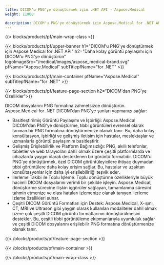 ```yaml
---
title: DICOM'u PNG'ye dönüştürmek için .NET API - Aspose.Medical
weight: 11000

description: DICOM'u PNG'ye dönüştürmek için Aspose.Medical for .NET API hakkında bilgi
---
```


{{< blocks/products/pf/main-wrap-class >}}

{{< blocks/products/pf/upper-banner h1="DICOM'u PNG'ye dönüştürmek için Aspose.Medical for .NET API" h2="Daha kolay görüntü paylaşımı için DICOM'u PNG'ye dönüştürün" logoImageSrc="/medical/images/aspose_medical-brand.svg" pfName="Aspose.Medical" subTitlepfName="for .NET" >}}

{{< blocks/products/pf/main-container pfName="Aspose.Medical" subTitlepfName="for .NET" >}}

{{< blocks/products/pf/feature-page-section h2="DICOM'dan PNG'ye Özellikler">}}

<p>DICOM dosyalarını PNG formatına zahmetsizce dönüştürün. Aspose.Medical for .NET DICOM'dan PNG'ye şunları yapmanızı sağlar:</p>

<ul>
<li>Basitleştirilmiş Görüntü Paylaşımı ve İşbirliği: Aspose.Medical DICOM'dan PNG'ye dönüştürme, tıbbi görüntüleri evrensel olarak tanınan bir PNG formatına dönüştürmenize olanak tanır. Bu, daha kolay konsültasyon, işbirliği ve gelişmiş iletişim için hastalar, meslektaşlar ve uzmanlarla görüntü paylaşımını basitleştirir.</li>
<li>Gelişmiş Erişilebilirlik ve Platform Bağımsızlığı: PNG, akıllı telefonlar, tabletler ve web tarayıcıları dahil olmak üzere çeşitli platformlarda ve cihazlarda yaygın olarak desteklenen bir görüntü formatıdır. DICOM'u PNG'ye dönüştürmek, özel DICOM görüntüleyicilere ihtiyaç duymadan tıbbi görüntülere daha kolay erişim sağlar. Bu, hastalar ve uzaktan konsültasyonlar için daha iyi erişilebilirliği teşvik eder.</li>
<li>İlerleme Takibi ile Toplu İşleme: Toplu dönüştürme özellikleriyle büyük hacimli DICOM dosyalarını verimli bir şekilde işleyin. Aspose.Medical, dönüştürme sürecine ilişkin içgörüler sağlayan, tamamlanma süresini tahmin etmenize ve olası hataları izlemenize olanak tanıyan ilerleme izleme özellikleri sunar.</li>
<li>Çeşitli DICOM Görüntü Formatları için Destek: Aspose.Medical, X-ışını, CT, MRI ve Ultrason gibi yaygın olarak kullanılan modaliteler dahil olmak üzere çok çeşitli DICOM görüntü formatlarının dönüştürülmesini destekler. Bu, çeşitli tıbbi görüntüleme ekipmanlarıyla uyumluluk sağlar ve çeşitli DICOM dosyalarını erişilebilir PNG formatına dönüştürmenize olanak tanır.</li>
</ul>

{{< /blocks/products/pf/feature-page-section >}}

{{< /blocks/products/pf/main-container >}}

{{< /blocks/products/pf/main-wrap-class >}}